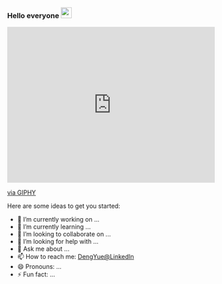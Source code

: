 ### Hello everyone  <a href="https://www.gautamkrishnar.com/"><img src="https://media.giphy.com/media/hvRJCLFzcasrR4ia7z/giphy.gif" width="25px"></a>

<iframe src="https://giphy.com/embed/3o7TKGAJ7CLp95cNI4" width="480" height="360" frameBorder="0" class="giphy-embed" allowFullScreen></iframe><p><a href="https://giphy.com/gifs/morph-morphing-veggies-3o7TKGAJ7CLp95cNI4">via GIPHY</a></p>
Here are some ideas to get you started:

- 🔭 I’m currently working on ...
- 🌱 I’m currently learning ...
- 👯 I’m looking to collaborate on ...
- 🤔 I’m looking for help with ...
- 💬 Ask me about ...
- 📫 How to reach me: [DengYue@LinkedIn](https://www.linkedin.com/in/yue-deng-9aa32524a/)
- 😄 Pronouns: ...
- ⚡ Fun fact: ...

